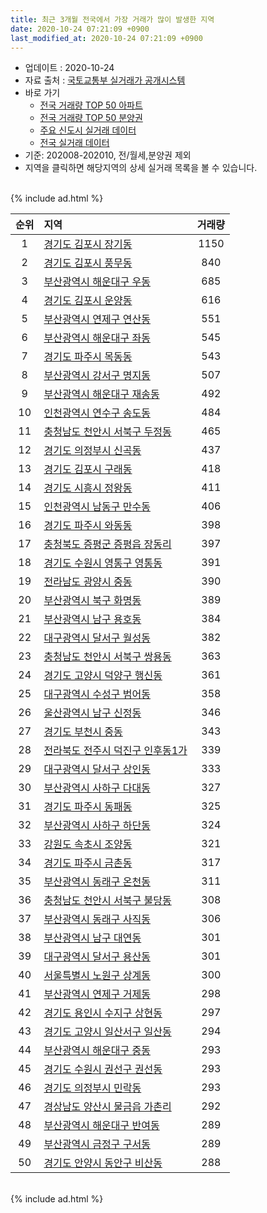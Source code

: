 ```yaml
---
title: 최근 3개월 전국에서 가장 거래가 많이 발생한 지역
date: 2020-10-24 07:21:09 +0900
last_modified_at: 2020-10-24 07:21:09 +0900
---
```


* 업데이트 : 2020-10-24
* 자료 출처 : [국토교통부 실거래가 공개시스템](http://rt.molit.go.kr)
* 바로 가기
    * [전국 거래량 TOP 50 아파트](https://inasie.github.io/apt-trade-info/최근-3개월-전국에서-가장-거래가-많이-발생한-아파트)
    * [전국 거래량 TOP 50 분양권](https://inasie.github.io/apt-trade-info/최근-3개월-전국에서-가장-거래가-많이-발생한-분양권)
    * [주요 신도시 실거래 데이터](https://inasie.github.io/apt-trade-info/주요-신도시)
    * [전국 실거래 데이터](https://inasie.github.io/apt-trade-info/전국)
* 기준: 202008-202010, 전/월세,분양권 제외
* 지역을 클릭하면 해당지역의 상세 실거래 목록을 볼 수 있습니다.

<br>
{% include ad.html %}
<br>


|순위|지역|거래량|
|:---:|:---|:---:|
|1|[경기도 김포시 장기동](https://inasie.github.io/apt-trade-info/경기도-김포시-장기동)|1150|
|2|[경기도 김포시 풍무동](https://inasie.github.io/apt-trade-info/경기도-김포시-풍무동)|840|
|3|[부산광역시 해운대구 우동](https://inasie.github.io/apt-trade-info/부산광역시-해운대구-우동)|685|
|4|[경기도 김포시 운양동](https://inasie.github.io/apt-trade-info/경기도-김포시-운양동)|616|
|5|[부산광역시 연제구 연산동](https://inasie.github.io/apt-trade-info/부산광역시-연제구-연산동)|551|
|6|[부산광역시 해운대구 좌동](https://inasie.github.io/apt-trade-info/부산광역시-해운대구-좌동)|545|
|7|[경기도 파주시 목동동](https://inasie.github.io/apt-trade-info/경기도-파주시-목동동)|543|
|8|[부산광역시 강서구 명지동](https://inasie.github.io/apt-trade-info/부산광역시-강서구-명지동)|507|
|9|[부산광역시 해운대구 재송동](https://inasie.github.io/apt-trade-info/부산광역시-해운대구-재송동)|492|
|10|[인천광역시 연수구 송도동](https://inasie.github.io/apt-trade-info/인천광역시-연수구-송도동)|484|
|11|[충청남도 천안시 서북구 두정동](https://inasie.github.io/apt-trade-info/충청남도-천안시-서북구-두정동)|465|
|12|[경기도 의정부시 신곡동](https://inasie.github.io/apt-trade-info/경기도-의정부시-신곡동)|437|
|13|[경기도 김포시 구래동](https://inasie.github.io/apt-trade-info/경기도-김포시-구래동)|418|
|14|[경기도 시흥시 정왕동](https://inasie.github.io/apt-trade-info/경기도-시흥시-정왕동)|411|
|15|[인천광역시 남동구 만수동](https://inasie.github.io/apt-trade-info/인천광역시-남동구-만수동)|406|
|16|[경기도 파주시 와동동](https://inasie.github.io/apt-trade-info/경기도-파주시-와동동)|398|
|17|[충청북도 증평군 증평읍 장동리](https://inasie.github.io/apt-trade-info/충청북도-증평군-증평읍-장동리)|397|
|18|[경기도 수원시 영통구 영통동](https://inasie.github.io/apt-trade-info/경기도-수원시-영통구-영통동)|391|
|19|[전라남도 광양시 중동](https://inasie.github.io/apt-trade-info/전라남도-광양시-중동)|390|
|20|[부산광역시 북구 화명동](https://inasie.github.io/apt-trade-info/부산광역시-북구-화명동)|389|
|21|[부산광역시 남구 용호동](https://inasie.github.io/apt-trade-info/부산광역시-남구-용호동)|384|
|22|[대구광역시 달서구 월성동](https://inasie.github.io/apt-trade-info/대구광역시-달서구-월성동)|382|
|23|[충청남도 천안시 서북구 쌍용동](https://inasie.github.io/apt-trade-info/충청남도-천안시-서북구-쌍용동)|363|
|24|[경기도 고양시 덕양구 행신동](https://inasie.github.io/apt-trade-info/경기도-고양시-덕양구-행신동)|361|
|25|[대구광역시 수성구 범어동](https://inasie.github.io/apt-trade-info/대구광역시-수성구-범어동)|358|
|26|[울산광역시 남구 신정동](https://inasie.github.io/apt-trade-info/울산광역시-남구-신정동)|346|
|27|[경기도 부천시 중동](https://inasie.github.io/apt-trade-info/경기도-부천시-중동)|343|
|28|[전라북도 전주시 덕진구 인후동1가](https://inasie.github.io/apt-trade-info/전라북도-전주시-덕진구-인후동1가)|339|
|29|[대구광역시 달서구 상인동](https://inasie.github.io/apt-trade-info/대구광역시-달서구-상인동)|333|
|30|[부산광역시 사하구 다대동](https://inasie.github.io/apt-trade-info/부산광역시-사하구-다대동)|327|
|31|[경기도 파주시 동패동](https://inasie.github.io/apt-trade-info/경기도-파주시-동패동)|325|
|32|[부산광역시 사하구 하단동](https://inasie.github.io/apt-trade-info/부산광역시-사하구-하단동)|324|
|33|[강원도 속초시 조양동](https://inasie.github.io/apt-trade-info/강원도-속초시-조양동)|321|
|34|[경기도 파주시 금촌동](https://inasie.github.io/apt-trade-info/경기도-파주시-금촌동)|317|
|35|[부산광역시 동래구 온천동](https://inasie.github.io/apt-trade-info/부산광역시-동래구-온천동)|311|
|36|[충청남도 천안시 서북구 불당동](https://inasie.github.io/apt-trade-info/충청남도-천안시-서북구-불당동)|308|
|37|[부산광역시 동래구 사직동](https://inasie.github.io/apt-trade-info/부산광역시-동래구-사직동)|306|
|38|[부산광역시 남구 대연동](https://inasie.github.io/apt-trade-info/부산광역시-남구-대연동)|301|
|39|[대구광역시 달서구 용산동](https://inasie.github.io/apt-trade-info/대구광역시-달서구-용산동)|301|
|40|[서울특별시 노원구 상계동](https://inasie.github.io/apt-trade-info/서울특별시-노원구-상계동)|300|
|41|[부산광역시 연제구 거제동](https://inasie.github.io/apt-trade-info/부산광역시-연제구-거제동)|298|
|42|[경기도 용인시 수지구 상현동](https://inasie.github.io/apt-trade-info/경기도-용인시-수지구-상현동)|297|
|43|[경기도 고양시 일산서구 일산동](https://inasie.github.io/apt-trade-info/경기도-고양시-일산서구-일산동)|294|
|44|[부산광역시 해운대구 중동](https://inasie.github.io/apt-trade-info/부산광역시-해운대구-중동)|293|
|45|[경기도 수원시 권선구 권선동](https://inasie.github.io/apt-trade-info/경기도-수원시-권선구-권선동)|293|
|46|[경기도 의정부시 민락동](https://inasie.github.io/apt-trade-info/경기도-의정부시-민락동)|293|
|47|[경상남도 양산시 물금읍 가촌리](https://inasie.github.io/apt-trade-info/경상남도-양산시-물금읍-가촌리)|292|
|48|[부산광역시 해운대구 반여동](https://inasie.github.io/apt-trade-info/부산광역시-해운대구-반여동)|289|
|49|[부산광역시 금정구 구서동](https://inasie.github.io/apt-trade-info/부산광역시-금정구-구서동)|289|
|50|[경기도 안양시 동안구 비산동](https://inasie.github.io/apt-trade-info/경기도-안양시-동안구-비산동)|288|


<br>
{% include ad.html %}
<br>

